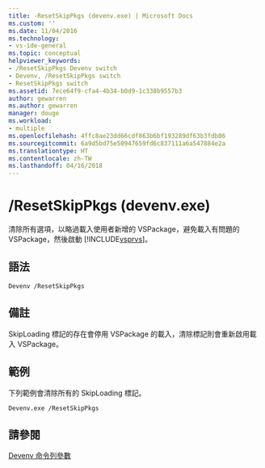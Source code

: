 ```yaml
---
title: -ResetSkipPkgs (devenv.exe) | Microsoft Docs
ms.custom: ''
ms.date: 11/04/2016
ms.technology:
- vs-ide-general
ms.topic: conceptual
helpviewer_keywords:
- /ResetSkipPkgs Devenv switch
- Devenv, /ResetSkipPkgs switch
- ResetSkipPkgs switch
ms.assetid: 7ece64f9-cfa4-4b34-b0d9-1c338b9557b3
author: gewarren
ms.author: gewarren
manager: douge
ms.workload:
- multiple
ms.openlocfilehash: 4ffc8ae23dd66cdf863b6bf193289df63b3fdb06
ms.sourcegitcommit: 6a9d5bd75e50947659fd6c837111a6a547884e2a
ms.translationtype: HT
ms.contentlocale: zh-TW
ms.lasthandoff: 04/16/2018
---
```

# <a name="resetskippkgs-devenvexe"></a>/ResetSkipPkgs (devenv.exe)
清除所有選項，以略過載入使用者新增的 VSPackage，避免載入有問題的 VSPackage，然後啟動 [!INCLUDE[vsprvs](../../code-quality/includes/vsprvs_md.md)]。  
  
## <a name="syntax"></a>語法  
  
```  
Devenv /ResetSkipPkgs  
```  
  
## <a name="remarks"></a>備註  
 SkipLoading 標記的存在會停用 VSPackage 的載入，清除標記則會重新啟用載入 VSPackage。  
  
## <a name="example"></a>範例  
 下列範例會清除所有的 SkipLoading 標記。  
  
```  
Devenv.exe /ResetSkipPkgs  
```  
  
## <a name="see-also"></a>請參閱  
 [Devenv 命令列參數](../../ide/reference/devenv-command-line-switches.md)